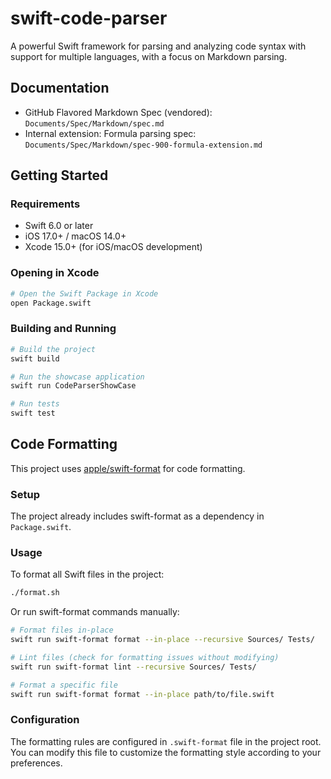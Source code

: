 # swift-code-parser

A powerful Swift framework for parsing and analyzing code syntax with support for multiple languages, with a focus on Markdown parsing.

## Documentation

- GitHub Flavored Markdown Spec (vendored): `Documents/Spec/Markdown/spec.md`
- Internal extension: Formula parsing spec: `Documents/Spec/Markdown/spec-900-formula-extension.md`

## Getting Started

### Requirements
- Swift 6.0 or later  
- iOS 17.0+ / macOS 14.0+
- Xcode 15.0+ (for iOS/macOS development)

### Opening in Xcode
```bash
# Open the Swift Package in Xcode
open Package.swift
```

### Building and Running
```bash
# Build the project
swift build

# Run the showcase application
swift run CodeParserShowCase

# Run tests
swift test
```

## Code Formatting

This project uses [apple/swift-format](https://github.com/apple/swift-format) for code formatting.

### Setup
The project already includes swift-format as a dependency in `Package.swift`.

### Usage

To format all Swift files in the project:
```bash
./format.sh
```

Or run swift-format commands manually:
```bash
# Format files in-place
swift run swift-format format --in-place --recursive Sources/ Tests/

# Lint files (check for formatting issues without modifying)
swift run swift-format lint --recursive Sources/ Tests/

# Format a specific file
swift run swift-format format --in-place path/to/file.swift
```

### Configuration
The formatting rules are configured in `.swift-format` file in the project root. You can modify this file to customize the formatting style according to your preferences.
